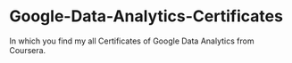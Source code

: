 # Google-Data-Analytics-Certificates
In which you find my all Certificates of Google Data Analytics from Coursera.
